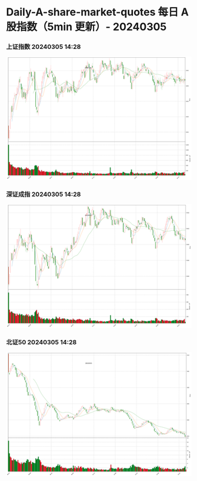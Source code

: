 
# Daily-A-share-market-quotes 每日 A 股指数（5min 更新）- 20240305

### 上证指数 20240305 14:28
![](./fig/2024/3/20240305-sh000001.png)

### 深证成指 20240305 14:28
![](./fig/2024/3/20240305-sz399001.png)

### 北证50 20240305 14:28
![](./fig/2024/3/20240305-bj899050.png)

